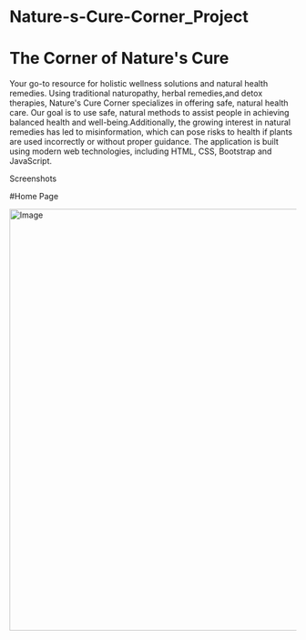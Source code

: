 # Nature-s-Cure-Corner_Project

# The Corner of Nature's Cure
Your go-to resource for holistic wellness solutions and natural health remedies.
Using traditional naturopathy, herbal remedies,and detox therapies, Nature's Cure Corner specializes in offering safe, natural health care. Our goal is to use safe, natural methods to assist people in achieving balanced health and well-being.Additionally, the growing interest in natural remedies has led to misinformation, which can pose risks to health if plants are used incorrectly or without proper guidance. The application is built using modern web technologies, including HTML, CSS, Bootstrap and JavaScript.

Screenshots

#Home Page

<img width="1059" height="741" alt="Image" src="https://github.com/user-attachments/assets/39b33857-7a81-427e-9dc1-37d7b79607a9" />
